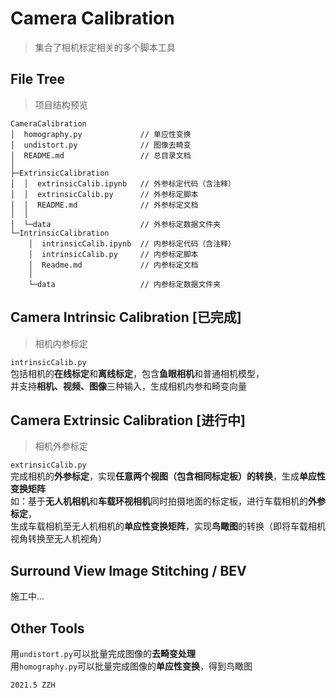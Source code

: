 # Camera Calibration
> 集合了相机标定相关的多个脚本工具  

## File Tree  
> 项目结构预览  
```
CameraCalibration  
│  homography.py             // 单应性变换
│  undistort.py              // 图像去畸变
│  README.md                 // 总目录文档
│    
├─ExtrinsicCalibration  
│  │  extrinsicCalib.ipynb   // 外参标定代码（含注释）
│  │  extrinsicCalib.py      // 外参标定脚本
│  │  README.md              // 外参标定文档
│  │    
│  └─data                    // 外参标定数据文件夹
└─IntrinsicCalibration  
    │  intrinsicCalib.ipynb  // 内参标定代码（含注释）
    │  intrinsicCalib.py     // 内参标定脚本
    │  Readme.md             // 内参标定文档
    │    
    └─data                   // 内参标定数据文件夹
```  
  
## Camera Intrinsic Calibration [已完成]
> 相机内参标定   
  
`intrinsicCalib.py`    
包括相机的**在线标定**和**离线标定**，包含**鱼眼相机**和普通相机模型，  
并支持**相机、视频、图像**三种输入，生成相机内参和畸变向量   
  
## Camera Extrinsic Calibration [进行中]
> 相机外参标定   

`extrinsicCalib.py`   
完成相机的**外参标定**，实现**任意两个视图（包含相同标定板）的转换**，生成**单应性变换矩阵**  
如：基于**无人机相机**和**车载环视相机**同时拍摄地面的标定板，进行车载相机的**外参标定**，  
生成车载相机至无人机相机的**单应性变换矩阵**，实现**鸟瞰图**的转换（即将车载相机视角转换至无人机视角）    
  
## Surround View Image Stitching / BEV
施工中...  
  
## Other Tools  
用`undistort.py`可以批量完成图像的**去畸变处理**   
用`homography.py`可以批量完成图像的**单应性变换**，得到鸟瞰图  
   
    
`2021.5 ZZH`  